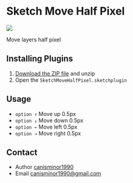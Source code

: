 # Sketch Move Half Pixel

![](https://o4j4l4n7h.qnssl.com/2017-05-23-smhp-1.png)

Move layers half pixel

## Installing Plugins

1. [Download the ZIP file](https://github.com/canisminor1990/sketch-move-half-pixel/archive/master.zip) and unzip
2. Open the `SketchMoveHalfPixel.sketchplugin`

## Usage

* `option ↑` Move up 0.5px
* `option ↓` Move down 0.5px
* `option ←` Move left 0.5px
* `option →` Move right 0.5px

## Contact

* Author [canisminor1990](https://github.com/canisminor1990)
* Email <canisminor1990@gmail.com>
